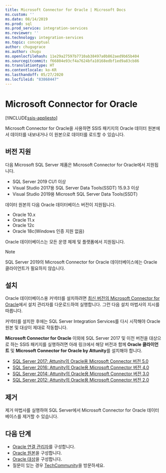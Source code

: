 ```yaml
---
title: Microsoft Connector for Oracle | Microsoft Docs
ms.custom: ''
ms.date: 08/14/2019
ms.prod: sql
ms.prod_service: integration-services
ms.reviewer: ''
ms.technology: integration-services
ms.topic: conceptual
author: chugugrace
ms.author: chugu
ms.openlocfilehash: 11e29a27597b7710ab38497a0b862aed9b65b404
ms.sourcegitcommit: f66804e93cf4a7624bfa10168edbf1ed9a83cb86
ms.translationtype: HT
ms.contentlocale: ko-KR
ms.lasthandoff: 05/27/2020
ms.locfileid: "83868447"
---
```

# <a name="microsoft-connector-for-oracle"></a>Microsoft Connector for Oracle

[!INCLUDE[ssis-appliesto](../../includes/ssis-appliesto-ssvrpluslinux-asdb-asdw-xxx.md)]

Microsoft Connector for Oracle을 사용하면 SSIS 패키지의 Oracle 데이터 원본에서 데이터를 내보내거나 이 원본으로 데이터를 로드할 수 있습니다.

## <a name="version-support"></a>버전 지원

다음 Microsoft SQL Server 제품은 Microsoft Connector for Oracle에서 지원됩니다.

- SQL Server 2019 CU1 이상
- Visual Studio 2017용 SQL Server Data Tools(SSDT) 15.9.3 이상
- Visual Studio 2019용 Microsoft SQL Server Data Tools(SSDT)

데이터 원본의 다음 Oracle 데이터베이스 버전이 지원됩니다.

- Oracle 10.x
- Oracle 11.x
- Oracle 12c
- Oracle 18c(Windows 인증 지원 없음)

Oracle 데이터베이스는 모든 운영 체제 및 플랫폼에서 지원됩니다.
> [!NOTE]
>
> SQL Server 2019의 Microsoft Connector for Oracle 데이터베이스에는 Oracle 클라이언트가 필요하지 않습니다.

## <a name="installation"></a>설치

Oracle 데이터베이스용 커넥터를 설치하려면 [최신 버전의 Microsoft Connector for Oracle](https://www.microsoft.com/download/details.aspx?id=58228)에서 설치 관리자를 다운로드하여 실행합니다. 그런 다음 설치 마법사의 지시를 따릅니다.

커넥터를 설치한 후에는 SQL Server Integration Services를 다시 시작해야 Oracle 원본 및 대상이 제대로 작동합니다.

**Microsoft Connector for Oracle** 이외에 SQL Server 2017 및 이전 버전을 대상으로 하는 SSIS 패키지를 실행하려면 아래 링크에서 해당 버전과 함께 **Oracle 클라이언트** 및 **Microsoft Connector for Oracle by Attunity**를 설치해야 합니다.

- [SQL Server 2017: Attunity의 Oracle용 Microsoft Connector 버전 5.0](https://www.microsoft.com/download/details.aspx?id=55179)
- [SQL Server 2016: Attunity의 Oracle용 Microsoft Connector 버전 4.0](https://www.microsoft.com/download/details.aspx?id=52950)
- [SQL Server 2014: Attunity의 Oracle용 Microsoft Connector 버전 3.0](https://www.microsoft.com/download/details.aspx?id=44582)
- [SQL Server 2012: Attunity의 Oracle용 Microsoft Connector 버전 2.0](https://www.microsoft.com/download/details.aspx?id=29283)

## <a name="uninstallation"></a>제거

제거 마법사를 실행하여 SQL Server에서 Microsoft Connector for Oracle 데이터베이스를 제거할 수 있습니다.

## <a name="next-steps"></a>다음 단계

- [Oracle 연결 관리자](oracle-connection-manager.md)를 구성합니다.
- [Oracle 원본](oracle-source.md)을 구성합니다.
- [Oracle 대상](oracle-destination.md)을 구성합니다.
- 질문이 있는 경우 [TechCommunity](https://aka.ms/AA5u35j)을 방문하세요.
